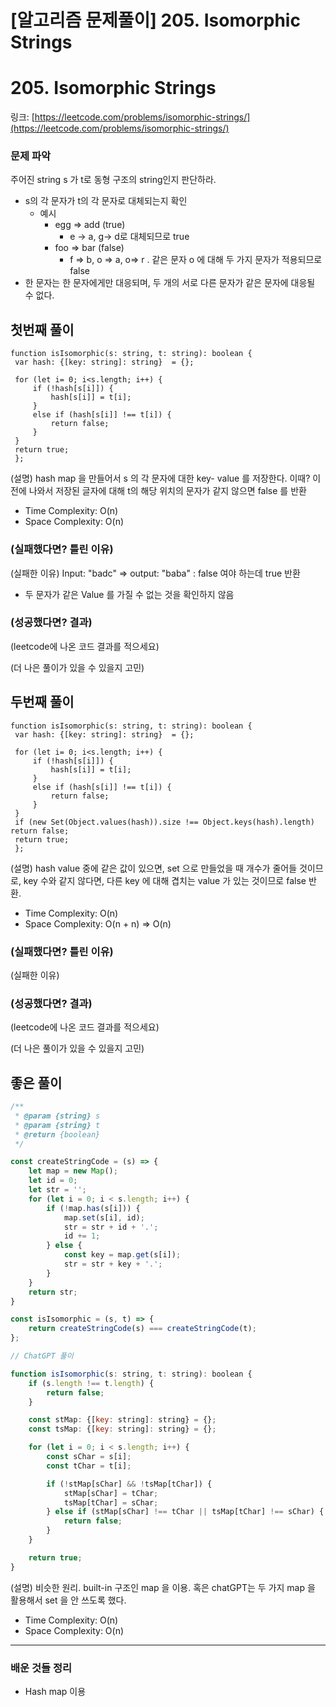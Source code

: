 # [알고리즘 문제풀이] **205. Isomorphic Strings**

# **205. Isomorphic Strings**

링크: [https://leetcode.com/problems/isomorphic-strings/](https://leetcode.com/problems/isomorphic-strings/)

### 문제 파악

주어진 string s 가 t로 동형 구조의 string인지 판단하라.

- s의 각 문자가 t의 각 문자로 대체되는지 확인
    - 예시
        - egg ⇒ add (true)
            - e → a, g→ d로 대체되므로 true
        - foo ⇒ bar (false)
            - f ⇒ b, o ⇒ a,  o⇒ r . 같은 문자 o 에 대해 두 가지 문자가 적용되므로 false
- 한 문자는 한 문자에게만 대응되며, 두 개의 서로 다른 문자가 같은 문자에 대응될 수 없다.

## 첫번째 풀이

```tsx
function isIsomorphic(s: string, t: string): boolean {
 var hash: {[key: string]: string}  = {};

 for (let i= 0; i<s.length; i++) {
     if (!hash[s[i]]) {
         hash[s[i]] = t[i];
     }
     else if (hash[s[i]] !== t[i]) {
         return false;
     }
 }
 return true;
 };
```

(설명) hash map 을 만들어서 s 의 각 문자에 대한 key- value 를 저장한다. 이때? 이전에 나와서 저장된 글자에 대해 t의 해당 위치의 문자가 같지 않으면 false 를 반환

- Time Complexity: O(n)
- Space Complexity: O(n)

### (실패했다면? 틀린 이유)

(실패한 이유) Input: "badc" ⇒ output: "baba" : false 여야 하는데 true 반환

- 두 문자가 같은 Value 를 가질 수 없는 것을 확인하지 않음

### (성공했다면? 결과)

(leetcode에 나온 코드 결과를 적으세요)

(더 나은 풀이가 있을 수 있을지 고민)

## 두번째 풀이

```tsx
function isIsomorphic(s: string, t: string): boolean {
 var hash: {[key: string]: string}  = {};

 for (let i= 0; i<s.length; i++) {
     if (!hash[s[i]]) {
         hash[s[i]] = t[i];
     }
     else if (hash[s[i]] !== t[i]) {
         return false;
     }
 }
 if (new Set(Object.values(hash)).size !== Object.keys(hash).length) return false;
 return true;
 };
```

(설명) hash value 중에 같은 값이 있으면, set 으로 만들었을 때 개수가 줄어들 것이므로, key 수와 같지 않다면, 다른 key 에 대해 겹치는 value 가 있는 것이므로 false 반환.

- Time Complexity:  O(n)
- Space Complexity: O(n + n) ⇒ O(n)

### (실패했다면? 틀린 이유)

(실패한 이유)

### (성공했다면? 결과)

(leetcode에 나온 코드 결과를 적으세요)

(더 나은 풀이가 있을 수 있을지 고민)

## 좋은 풀이

```jsx
/**
 * @param {string} s
 * @param {string} t
 * @return {boolean}
 */

const createStringCode = (s) => {
    let map = new Map();
    let id = 0;
    let str = '';
    for (let i = 0; i < s.length; i++) {
        if (!map.has(s[i])) {
            map.set(s[i], id);
            str = str + id + '.';
            id += 1;
        } else {
            const key = map.get(s[i]);
            str = str + key + '.';
        }
    }
    return str;
}

const isIsomorphic = (s, t) => {
    return createStringCode(s) === createStringCode(t);
};

// ChatGPT 풀이

function isIsomorphic(s: string, t: string): boolean {
    if (s.length !== t.length) {
        return false;
    }

    const stMap: {[key: string]: string} = {};
    const tsMap: {[key: string]: string} = {};

    for (let i = 0; i < s.length; i++) {
        const sChar = s[i];
        const tChar = t[i];

        if (!stMap[sChar] && !tsMap[tChar]) {
            stMap[sChar] = tChar;
            tsMap[tChar] = sChar;
        } else if (stMap[sChar] !== tChar || tsMap[tChar] !== sChar) {
            return false;
        }
    }

    return true;
}
```

(설명) 비슷한 원리.  built-in 구조인 map 을 이용. 혹은 chatGPT는 두 가지 map 을 활용해서 set 을 안 쓰도록 했다.

- Time Complexity:  O(n)
- Space Complexity: O(n)

---

### 배운 것들 정리

- Hash map 이용